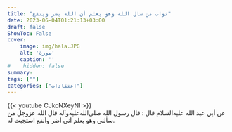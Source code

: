 ```yaml
---
title: "ثواب من سال الله وهو يعلم أن الله يضر وينفع"
date: 2023-06-04T01:21:13+03:00
draft: false
ShowToc: False
cover:
    image: img/hala.JPG
    alt: 'صورة'
    caption: ''
#    hidden: false
summary: 
tags: [""]
categories: ["اعتقادات"]
---
```

{{< youtube CJkcNXeyNI >}}
<br>
عن أبي عبد الله عليه‌السلام قال : قال رسول الله صلى‌الله‌عليه‌وآله قال الله عزوجل
من سألني وهو يعلم أني أضر وأنفع استجبت له.

